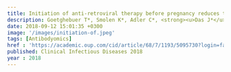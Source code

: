 ```yaml
---
title: Initiation of anti-retroviral therapy before pregnancy reduces the risk of infection related hospitalization in HIV-exposed uninfected infants
description: Goetghebuer T*, Smolen K*, Adler C*, <strong><u>Das J*</u></strong>, McBride T, Smits G, Lecomte S, Haelterman E, Barlow P, Piedra PA, van der Klis F, Kollmann TR, Lauffenburger DA, Alter G, Levy J, Marchant A
date: 2018-09-12 15:01:35 +0300
image: '/images/initiation-of.jpeg'
tags: [Antibodyomics]
href : 'https://academic.oup.com/cid/article/68/7/1193/5095730?login=false'
published: Clinical Infectious Diseases 2018
year : 2018
---
```

